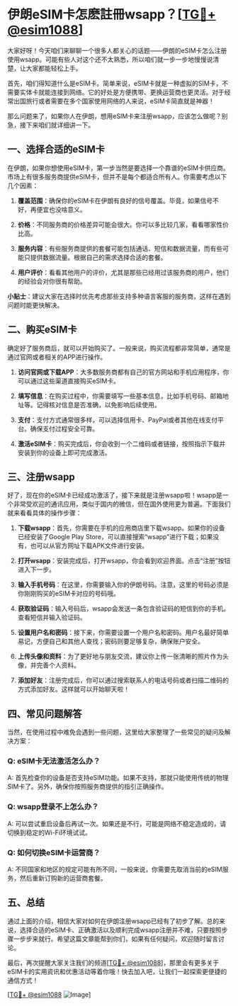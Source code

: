 # 伊朗eSIM卡怎麽註冊wsapp？[[TG💪+ @esim1088](https://t.me/s/esim1088)]

大家好呀！今天咱们来聊聊一个很多人都关心的话题——伊朗的eSIM卡怎么注册使用wsapp。可能有些人对这个还不太熟悉，所以咱们就一步一步地慢慢说清楚，让大家都能轻松上手。

首先，咱们得知道什么是eSIM卡。简单来说，eSIM卡就是一种虚拟的SIM卡，不需要实体卡就能连接到网络。它的好处是方便携带、更换运营商也更灵活。对于经常出国旅行或者需要在多个国家使用网络的人来说，eSIM卡简直就是神器！

那么问题来了，如果你人在伊朗，想用eSIM卡来注册wsapp，应该怎么做呢？别急，接下来咱们就详细讲一下。

## 一、选择合适的eSIM卡

在伊朗，如果你想使用eSIM卡，第一步当然是要选择一个靠谱的eSIM卡供应商。市场上有很多服务商提供eSIM卡，但并不是每个都适合所有人。你需要考虑以下几个因素：

1. **覆盖范围**：确保你的eSIM卡在伊朗有良好的信号覆盖。毕竟，如果信号不好，再便宜也没啥意义。
   
2. **价格**：不同服务商的价格差异可能会很大。你可以多比较几家，看看哪家性价比高。

3. **服务内容**：有些服务商提供的套餐可能包括通话、短信和数据流量，而有些可能只提供数据流量。根据自己的需求选择合适的套餐。

4. **用户评价**：看看其他用户的评价，尤其是那些已经用过该服务商的用户，他们的经验会对你很有帮助。

**小贴士**：建议大家在选择时优先考虑那些支持多种语言客服的服务商，这样在遇到问题时能更快解决。

## 二、购买eSIM卡

确定好了服务商后，就可以开始购买了。一般来说，购买流程都非常简单，通常是通过官网或者相关的APP进行操作。

1. **访问官网或下载APP**：大多数服务商都有自己的官方网站和手机应用程序，你可以通过这些渠道直接购买eSIM卡。

2. **填写信息**：在购买过程中，你需要填写一些基本信息，比如手机号码、邮箱地址等。记得核对信息是否准确，以免影响后续使用。

3. **支付**：支付方式通常很多样，可以选择信用卡、PayPal或者其他在线支付平台。确保支付过程安全可靠。

4. **激活eSIM卡**：购买完成后，你会收到一个二维码或者链接，按照指示下载并安装到你的设备上即可完成激活。

## 三、注册wsapp

好了，现在你的eSIM卡已经成功激活了，接下来就是注册wsapp啦！wsapp是一个非常受欢迎的通讯应用，类似于国内的微信，但在国外使用更为普遍。下面我们就来看看具体的操作步骤：

1. **下载wsapp**：首先，你需要在手机的应用商店里下载wsapp。如果你的设备已经安装了Google Play Store，可以直接搜索“wsapp”进行下载；如果没有，也可以从官方网址下载APK文件进行安装。

2. **打开wsapp**：安装完成后，打开wsapp，你会看到欢迎界面。点击“注册”按钮进入下一步。

3. **输入手机号码**：在这里，你需要输入你的伊朗号码。注意，这里的号码必须是你刚刚购买的eSIM卡对应的号码哦。

4. **获取验证码**：输入号码后，wsapp会发送一条包含验证码的短信到你的手机。查看短信并输入验证码。

5. **设置用户名和密码**：接下来，你需要设置一个用户名和密码。用户名最好简单易记，方便自己和其他人查找；密码则要足够复杂，确保账户安全。

6. **上传头像和资料**：为了更好地与朋友交流，建议你上传一张清晰的照片作为头像，并完善个人资料。

7. **添加好友**：注册完成后，你可以通过搜索联系人的电话号码或者扫描二维码的方式添加好友。这样就可以开始聊天啦！

## 四、常见问题解答

当然，在使用过程中难免会遇到一些问题，这里给大家整理了一些常见的疑问及解决方案：

### Q: eSIM卡无法激活怎么办？

A: 首先检查你的设备是否支持eSIM功能。如果不支持，那就只能使用传统的物理SIM卡了。另外，确保你按照服务商提供的指引正确操作。

### Q: wsapp登录不上怎么办？

A: 可以尝试重启设备后再试一次。如果还是不行，可能是网络不稳定造成的，请切换到稳定的Wi-Fi环境试试。

### Q: 如何切换eSIM卡运营商？

A: 不同国家和地区的规定可能有所不同，一般来说，你需要先取消当前的eSIM服务，然后重新订购新的运营商套餐。

## 五、总结

通过上面的介绍，相信大家对如何在伊朗注册wsapp已经有了初步了解。总的来说，选择合适的eSIM卡、正确激活以及顺利完成wsapp注册并不难，只要按照步骤一步步来就行。希望这篇文章能帮到你们，如果有任何疑问，欢迎随时留言讨论。

最后，再次提醒大家关注我们的频道[[TG💪+ @esim1088](https://t.me/s/esim1088)]，那里会有更多关于eSIM卡的实用资讯和优惠活动等着你哦！快去加入吧，让我们一起探索更便捷的通信方式！

[[TG💪+ @esim1088](https://t.me/s/esim1088) ![Image](https://i.postimg.cc/4NQfJmqS/Snipaste-2025-05-13-00-14-12.png)]